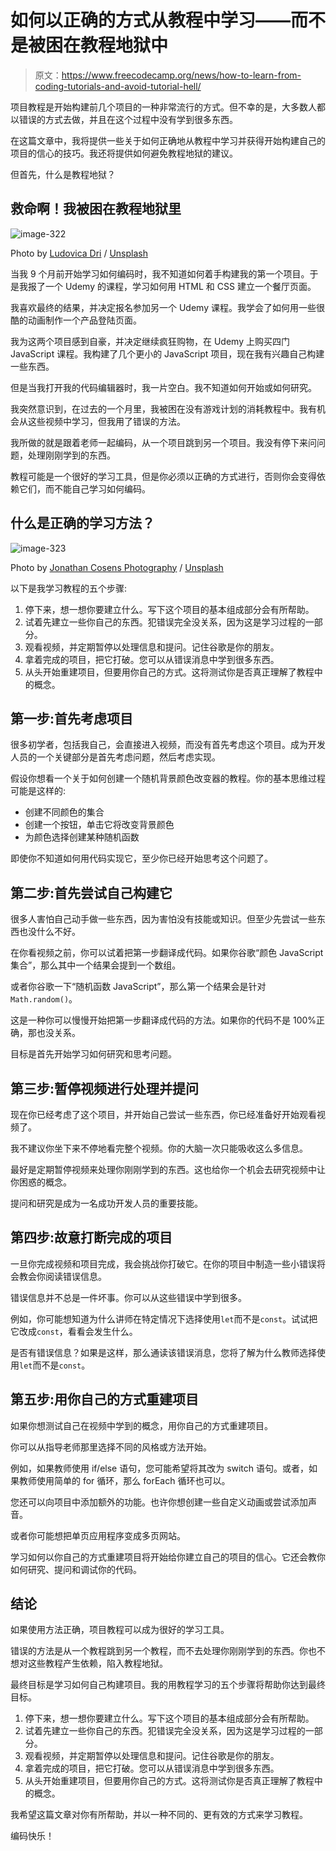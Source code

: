 # 如何以正确的方式从教程中学习——而不是被困在教程地狱中

> 原文：<https://www.freecodecamp.org/news/how-to-learn-from-coding-tutorials-and-avoid-tutorial-hell/>

项目教程是开始构建前几个项目的一种非常流行的方式。但不幸的是，大多数人都以错误的方式去做，并且在这个过程中没有学到很多东西。

在这篇文章中，我将提供一些关于如何正确地从教程中学习并获得开始构建自己的项目的信心的技巧。我还将提供如何避免教程地狱的建议。

但首先，什么是教程地狱？

## 救命啊！我被困在教程地狱里

![image-322](img/5e62140c961e78b6f3f1d536b8039647.png)

Photo by [Ludovica Dri](https://unsplash.com/@wanderluly?utm_source=ghost&utm_medium=referral&utm_campaign=api-credit) / [Unsplash](https://unsplash.com/?utm_source=ghost&utm_medium=referral&utm_campaign=api-credit)

当我 9 个月前开始学习如何编码时，我不知道如何着手构建我的第一个项目。于是我报了一个 Udemy 的课程，学习如何用 HTML 和 CSS 建立一个餐厅页面。

我喜欢最终的结果，并决定报名参加另一个 Udemy 课程。我学会了如何用一些很酷的动画制作一个产品登陆页面。

我为这两个项目感到自豪，并决定继续疯狂购物，在 Udemy 上购买四门 JavaScript 课程。我构建了几个更小的 JavaScript 项目，现在我有兴趣自己构建一些东西。

但是当我打开我的代码编辑器时，我一片空白。我不知道如何开始或如何研究。

我突然意识到，在过去的一个月里，我被困在没有游戏计划的消耗教程中。我有机会从这些视频中学习，但我用了错误的方法。

我所做的就是跟着老师一起编码，从一个项目跳到另一个项目。我没有停下来问问题，处理刚刚学到的东西。

教程可能是一个很好的学习工具，但是你必须以正确的方式进行，否则你会变得依赖它们，而不能自己学习如何编码。

## 什么是正确的学习方法？

![image-323](img/5f7ad6ff2495e5909c7da44698157b20.png)

Photo by [Jonathan Cosens Photography](https://unsplash.com/@jcosens?utm_source=ghost&utm_medium=referral&utm_campaign=api-credit) / [Unsplash](https://unsplash.com/?utm_source=ghost&utm_medium=referral&utm_campaign=api-credit)

以下是我学习教程的五个步骤:

1.  停下来，想一想你要建立什么。写下这个项目的基本组成部分会有所帮助。
2.  试着先建立一些你自己的东西。犯错误完全没关系，因为这是学习过程的一部分。
3.  观看视频，并定期暂停以处理信息和提问。记住谷歌是你的朋友。
4.  拿着完成的项目，把它打破。您可以从错误消息中学到很多东西。
5.  从头开始重建项目，但要用你自己的方式。这将测试你是否真正理解了教程中的概念。

## 第一步:首先考虑项目

很多初学者，包括我自己，会直接进入视频，而没有首先考虑这个项目。成为开发人员的一个关键部分是首先考虑问题，然后考虑实现。

假设你想看一个关于如何创建一个随机背景颜色改变器的教程。你的基本思维过程可能是这样的:

*   创建不同颜色的集合
*   创建一个按钮，单击它将改变背景颜色
*   为颜色选择创建某种随机函数

即使你不知道如何用代码实现它，至少你已经开始思考这个问题了。

## 第二步:首先尝试自己构建它

很多人害怕自己动手做一些东西，因为害怕没有技能或知识。但至少先尝试一些东西也没什么不好。

在你看视频之前，你可以试着把第一步翻译成代码。如果你谷歌“颜色 JavaScript 集合”，那么其中一个结果会提到一个数组。

或者你谷歌一下“随机函数 JavaScript”，那么第一个结果会是针对`Math.random()`。

这是一种你可以慢慢开始把第一步翻译成代码的方法。如果你的代码不是 100%正确，那也没关系。

目标是首先开始学习如何研究和思考问题。

## 第三步:暂停视频进行处理并提问

现在你已经考虑了这个项目，并开始自己尝试一些东西，你已经准备好开始观看视频了。

我不建议你坐下来不停地看完整个视频。你的大脑一次只能吸收这么多信息。

最好是定期暂停视频来处理你刚刚学到的东西。这也给你一个机会去研究视频中让你困惑的概念。

提问和研究是成为一名成功开发人员的重要技能。

## 第四步:故意打断完成的项目

一旦你完成视频和项目完成，我会挑战你打破它。在你的项目中制造一些小错误将会教会你阅读错误信息。

错误信息并不总是一件坏事。你可以从这些错误中学到很多。

例如，你可能想知道为什么讲师在特定情况下选择使用`let`而不是`const`。试试把它改成`const`，看看会发生什么。

是否有错误信息？如果是这样，那么通读该错误消息，您将了解为什么教师选择使用`let`而不是`const`。

## 第五步:用你自己的方式重建项目

如果你想测试自己在视频中学到的概念，用你自己的方式重建项目。

你可以从指导老师那里选择不同的风格或方法开始。

例如，如果教师使用 if/else 语句，您可能希望将其改为 switch 语句。或者，如果教师使用简单的 for 循环，那么 forEach 循环也可以。

您还可以向项目中添加额外的功能。也许你想创建一些自定义动画或尝试添加声音。

或者你可能想把单页应用程序变成多页网站。

学习如何以你自己的方式重建项目将开始给你建立自己的项目的信心。它还会教你如何研究、提问和调试你的代码。

## 结论

如果使用方法正确，项目教程可以成为很好的学习工具。

错误的方法是从一个教程跳到另一个教程，而不去处理你刚刚学到的东西。你也不想对这些教程产生依赖，陷入教程地狱。

最终目标是学习如何自己构建项目。我的用教程学习的五个步骤将帮助你达到最终目标。

1.  停下来，想一想你要建立什么。写下这个项目的基本组成部分会有所帮助。
2.  试着先建立一些你自己的东西。犯错误完全没关系，因为这是学习过程的一部分。
3.  观看视频，并定期暂停以处理信息和提问。记住谷歌是你的朋友。
4.  拿着完成的项目，把它打破。您可以从错误消息中学到很多东西。
5.  从头开始重建项目，但要用你自己的方式。这将测试你是否真正理解了教程中的概念。

我希望这篇文章对你有所帮助，并以一种不同的、更有效的方式来学习教程。

编码快乐！
